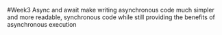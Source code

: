 #Week3 
Async and await make writing asynchronous code much simpler and more readable, synchronous code while still providing the benefits of asynchronous execution